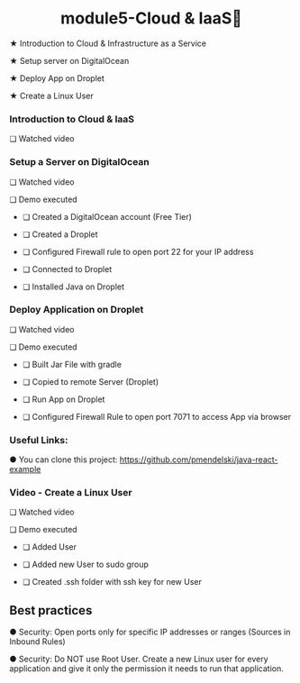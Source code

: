  <h1 align="center">module5-Cloud & IaaS🥳</h1>

★ Introduction to Cloud & Infrastructure as a Service

★ Setup server on DigitalOcean

★ Deploy App on Droplet

★ Create a Linux User


### Introduction to Cloud & IaaS
❏ Watched video
### Setup a Server on DigitalOcean
❏ Watched video

❏ Demo executed

   - ❏ Created a DigitalOcean account (Free Tier)

   - ❏ Created a Droplet

   - ❏ Configured Firewall rule to open port 22 for your IP address

   - ❏ Connected to Droplet

   - ❏ Installed Java on Droplet

### Deploy Application on Droplet 
❏ Watched video

❏ Demo executed

   - ❏ Built Jar File with gradle

   - ❏ Copied to remote Server (Droplet) 

   - ❏ Run App on Droplet

   - ❏ Configured Firewall Rule to open port 7071 to access App via browser

### Useful Links:
● You can clone this project: https://github.com/pmendelski/java-react-example
### Video - Create a Linux User 
❏ Watched video

❏ Demo executed

   - ❏ Added User

   - ❏ Added new User to sudo group

   - ❏ Created .ssh folder with ssh key for new User 

## Best practices

● Security: Open ports only for specific IP addresses or ranges (Sources in 
Inbound Rules)

● Security: Do NOT use Root User. Create a new Linux user for every 
application and give it only the permission it needs to run that application.
